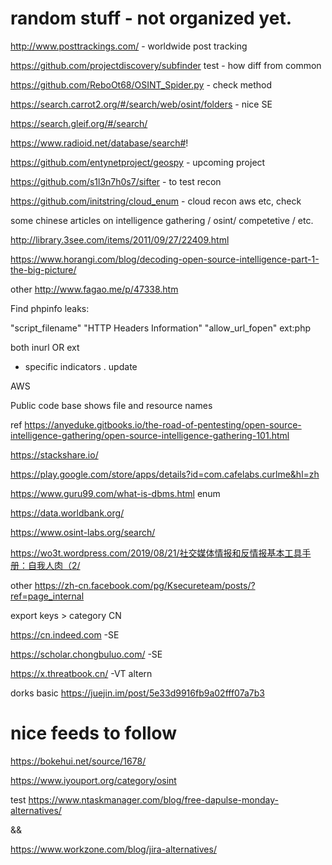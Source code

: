 # random stuff - not organized yet.

http://www.posttrackings.com/ - worldwide post tracking 

https://github.com/projectdiscovery/subfinder test - how diff from common

https://github.com/ReboOt68/OSINT_Spider.py - check method 

https://search.carrot2.org/#/search/web/osint/folders  - nice SE

https://search.gleif.org/#/search/

https://www.radioid.net/database/search#! 

https://github.com/entynetproject/geospy - upcoming project

https://github.com/s1l3n7h0s7/sifter - to test recon 

https://github.com/initstring/cloud_enum - cloud recon aws etc, check 

some chinese articles on intelligence gathering / osint/ competetive / etc. 

http://library.3see.com/items/2011/09/27/22409.html 

https://www.horangi.com/blog/decoding-open-source-intelligence-part-1-the-big-picture/ 


other 
http://www.fagao.me/p/47338.htm 


Find phpinfo leaks:

 "script_filename" "HTTP Headers Information" "allow_url_fopen" ext:php  
 
 both inurl OR ext 
 - specific indicators . update 
 


AWS

Public code base shows file and resource names 

ref https://anyeduke.gitbooks.io/the-road-of-pentesting/open-source-intelligence-gathering/open-source-intelligence-gathering-101.html 


https://stackshare.io/ 

https://play.google.com/store/apps/details?id=com.cafelabs.curlme&hl=zh 

https://www.guru99.com/what-is-dbms.html enum 

https://data.worldbank.org/

https://www.osint-labs.org/search/ 

https://wo3t.wordpress.com/2019/08/21/社交媒体情报和反情报基本工具手册：自我人肉（2/

other 
https://zh-cn.facebook.com/pg/Ksecureteam/posts/?ref=page_internal 

export keys > category CN 

https://cn.indeed.com -SE

https://scholar.chongbuluo.com/ -SE 

https://x.threatbook.cn/ -VT altern

dorks basic https://juejin.im/post/5e33d9916fb9a02fff07a7b3 


# nice feeds to follow 
https://bokehui.net/source/1678/ 

https://www.iyouport.org/category/osint

test
https://www.ntaskmanager.com/blog/free-dapulse-monday-alternatives/ 
 
&& 

https://www.workzone.com/blog/jira-alternatives/ 
